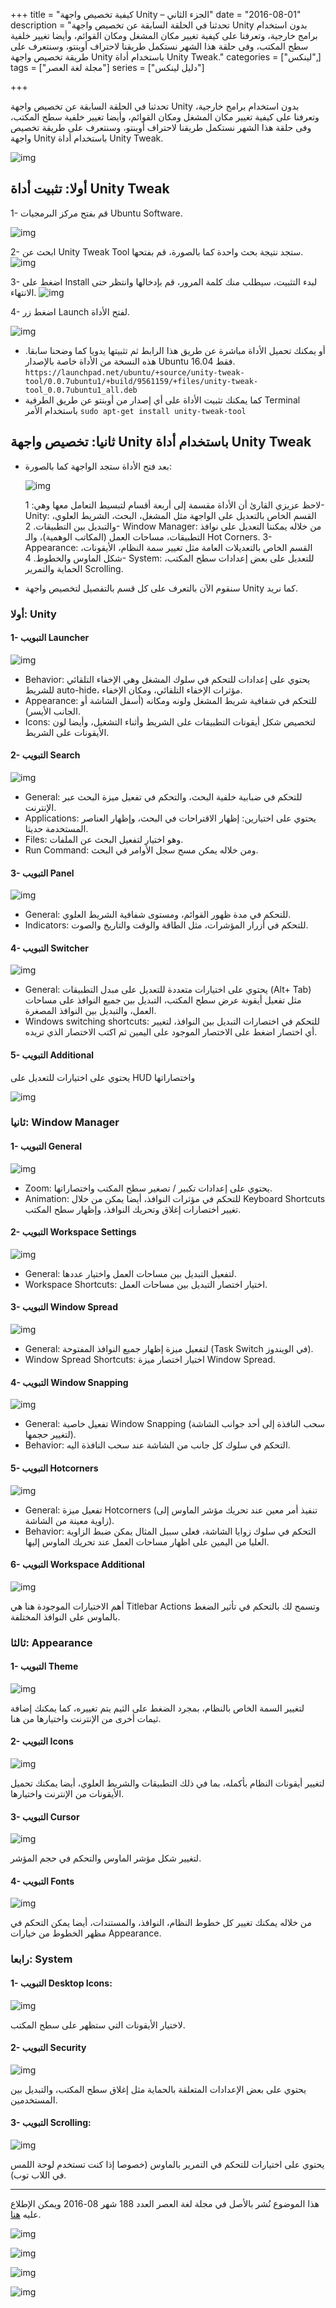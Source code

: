 +++
title = "كيفية تخصيص واجهة Unity – الجزء الثاني"
date = "2016-08-01"
description = "تحدثنا في الحلقة السابقة عن تخصيص واجهة Unity بدون استخدام برامج خارجية، وتعرفنا على كيفية تغيير مكان المشغل ومكان القوائم، وأيضا تغيير خلفية سطح المكتب، وفى حلقة هذا الشهر نستكمل طريقنا لاحتراف أوبنتو، وسنتعرف على طريقة تخصيص واجهة Unity باستخدام أداة Unity Tweak."
categories = ["لينكس",]
tags = ["مجلة لغة العصر"]
series = ["دليل لينكس"]

+++

تحدثنا في الحلقة السابقة عن تخصيص واجهة Unity بدون استخدام برامج خارجية، وتعرفنا على كيفية تغيير مكان المشغل ومكان القوائم، وأيضا تغيير خلفية سطح المكتب، وفى حلقة هذا الشهر نستكمل طريقنا لاحتراف أوبنتو، وسنتعرف على طريقة تخصيص واجهة Unity باستخدام أداة Unity Tweak.

![img](thumbnail-0.png)

## أولا: تثبيت أداة Unity Tweak

1- قم بفتح مركز البرمجيات Ubuntu Software.

![img](images/1.png)

2- ابحث عن Unity Tweak Tool ستجد نتيجة بحث واحدة كما بالصورة، قم بفتحها.
![img](images/3.png)

3- اضغط على Install لبدء التثبيت، سيطلب منك كلمة المرور، قم بإدخالها وانتظر حتى الانتهاء.
![img](images/3.png)

4- اضغط زر Launch لفتح الأداة.

![img](images/5.png)

- أو يمكنك تحميل الأداة مباشرة عن طريق هذا الرابط ثم تثبيتها يدويا كما وضحنا سابقا.
هذه النسخة من الأداة خاصة بالإصدار Ubuntu 16.04 فقط.
`https://launchpad.net/ubuntu/+source/unity-tweak-tool/0.0.7ubuntu1/+build/9561159/+files/unity-tweak-tool_0.0.7ubuntu1_all.deb`
- كما يمكنك تثبيت الأداة على أي إصدار من أوبنتو عن طريق الطرفية Terminal باستخدام الأمر
`sudo apt-get install unity-tweak-tool`

## ثانيا: تخصيص واجهة Unity باستخدام أداة Unity Tweak

- بعد فتح الأداة ستجد الواجهة كما بالصورة:

  ![img](images/2.png)

  لاحظ عزيزي القارئ أن الأداة مقسمة إلى أربعة أقسام لتبسيط التعامل معها وهي:
  1- Unity: القسم الخاص بالتعديل على الواجهة مثل المشغل، البحث، الشريط العلوي، والتبديل بين التطبيقات.
  2- Window Manager: من خلاله يمكننا التعديل على نوافذ التطبيقات، مساحات العمل (المكاتب الوهمية)، والـ Hot Corners.
  3- Appearance: القسم الخاص بالتعديلات العامة مثل تغيير سمة النظام، الأيقونات، شكل الماوس والخطوط.
  4- System: للتعديل على بعض إعدادات سطح المكتب، الحماية والتمرير Scrolling.

- سنقوم الآن بالتعرف على كل قسم بالتفصيل لتخصيص واجهة Unity كما نريد.

### أولا: Unity

#### 1- التبويب Launcher

![img](images/6.png)

- Behavior: يحتوي على إعدادات للتحكم في سلوك المشغل وهي الإخفاء التلقائي للشريط auto-hide، مؤثرات الإخفاء التلقائي، ومكان الإخفاء.
- Appearance: للتحكم في شفافية شريط المشغل ولونه ومكانه (أسفل الشاشة أو الجانب الأيسر).
- Icons: لتخصيص شكل أيقونات التطبيقات على الشريط وأثناء التشغيل، وأيضا لون الأيقونات على الشريط.

#### 2- التبويب Search

![img](images/7.png)

- General: للتحكم في ضبابية خلفية البحث، والتحكم في تفعيل ميزة البحث عبر الإنترنت.
- Applications: يحتوي على اختيارين: إظهار الاقتراحات في البحث، وإظهار العناصر المستخدمة حديثا.
- Files: وهو اختيار لتفعيل البحث عن الملفات.
- Run Command: ومن خلاله يمكن مسح سجل الأوامر في البحث.

#### 3- التبويب Panel

![img](images/8.png)

- General: للتحكم في مدة ظهور القوائم، ومستوى شفافية الشريط العلوي.
- Indicators: للتحكم في أزرار المؤشرات، مثل الطاقة والوقت والتاريخ والصوت.

#### 4- التبويب Switcher

![img](images/9.png)

- General: يحتوي على اختيارات متعددة للتعديل على مبدل التطبيقات (Alt+ Tab) مثل تفعيل أيقونة عرض سطح المكتب، التبديل بين جميع النوافذ على مساحات العمل، والتبديل بين النوافذ المصغرة.
- Windows switching shortcuts: للتحكم في اختصارات التبديل بين النوافذ، لتغيير أي اختصار اضغط على الاختصار الموجود على اليمين ثم اكتب الاختصار الذي تريده.

#### 5- التبويب Additional

يحتوي على اختيارات للتعديل على HUD واختصاراتها

![img](images/Additional.png)

### ثانيا: Window Manager

#### 1- التبويب General

![img](images/10.png)

- Zoom: يحتوي على إعدادات تكبير / تصغير سطح المكتب واختصاراتها.
- Animation: للتحكم في مؤثرات النوافذ، أيضا يمكن من خلال Keyboard Shortcuts تغيير اختصارات إغلاق وتحريك النوافذ، وإظهار سطح المكتب.

#### 2- التبويب Workspace Settings

![img](images/11.png)

- General: لتفعيل التبديل بين مساحات العمل واختيار عددها.
- Workspace Shortcuts: اختيار اختصار التبديل بين مساحات العمل.

#### 3- التبويب Window Spread

![img](images/12.png)

- General: لتفعيل ميزة إظهار جميع النوافذ المفتوحة (Task Switch في الويندوز).
- Window Spread Shortcuts: اختيار اختصار ميزة Window Spread.

#### 4- التبويب Window Snapping

![img](images/13.png)

- General: تفعيل خاصية Window Snapping (سحب النافذة إلى أحد جوانب الشاشة لتغيير حجمها).
- Behavior: التحكم في سلوك كل جانب من الشاشة عند سحب النافذة اليه.

#### 5- التبويب Hotcorners

![img](images/14.png)

- General: تفعيل ميزة Hotcorners (تنفيذ أمر معين عند تحريك مؤشر الماوس إلى زاوية معينة من الشاشة).
- Behavior: التحكم في سلوك زوايا الشاشة، فعلى سبيل المثال يمكن ضبط الزاوية العليا من اليمين على اظهار مساحات العمل عند تحريك الماوس إليها.

#### 6- التبويب Workspace Additional

![img](images/15.png)

أهم الاختيارات الموجودة هنا هي Titlebar Actions وتسمح لك بالتحكم في تأثير الضغط بالماوس على النوافذ المختلفة.

### ثالثا: Appearance

#### 1- التبويب Theme

![img](images/16.png)

لتغيير السمة الخاص بالنظام، بمجرد الضغط على الثيم يتم تغييره، كما يمكنك إضافة ثيمات أخرى من الإنترنت واختيارها من هنا.

#### 2- التبويب Icons

![img](images/17.png)

لتغيير أيقونات النظام بأكمله، بما في ذلك التطبيقات والشريط العلوي، أيضا يمكنك تحميل الأيقونات من الإنترنت واختيارها.

#### 3- التبويب Cursor

![img](images/18.png)

لتغيير شكل مؤشر الماوس والتحكم في حجم المؤشر.

#### 4- التبويب Fonts

![img](images/19.png)

من خلاله يمكنك تغيير كل خطوط النظام، النوافذ، والمستندات، أيضا يمكن التحكم في مظهر الخطوط من خيارات Appearance.

### رابعا: System

#### 1- التبويب Desktop Icons:

![img](images/20.png)

لاختيار الأيقونات التي ستظهر على سطح المكتب.

#### 2- التبويب Security

![img](images/21.png)

يحتوي على بعض الإعدادات المتعلقة بالحماية مثل إغلاق سطح المكتب، والتبديل بين المستخدمين.

#### 3- التبويب Scrolling:

![img](images/22.png)

يحتوي على اختيارات للتحكم في التمرير بالماوس (خصوصا إذا كنت تستخدم لوحة اللمس في اللاب توب).

---

هذا الموضوع نُشر باﻷصل في مجلة لغة العصر العدد 188 شهر 08-2016 ويمكن الإطلاع عليه [هنا](https://drive.google.com/file/d/1P2m107ySRrnYB1tKOfZf5wgPJ0tWsoRZ/view?usp=sharing).

![img](images/188-06.png)

![img](images/188-07.png)

![img](images/188-08.png)

![img](images/188-09.png)
